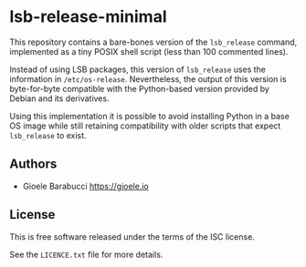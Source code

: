 # lsb-release-minimal

This repository contains a bare-bones version of the `lsb_release` command,
implemented as a tiny POSIX shell script (less than 100 commented lines).

Instead of using LSB packages, this version of `lsb_release` uses the
information in `/etc/os-release`. Nevertheless, the output of this version
is byte-for-byte compatible with the Python-based version provided by Debian
and its derivatives.

Using this implementation it is possible to avoid installing Python in a
base OS image while still retaining compatibility with older scripts that
expect `lsb_release` to exist.

## Authors

* Gioele Barabucci https://gioele.io

## License

This is free software released under the terms of the ISC license.

See the `LICENCE.txt` file for more details.
